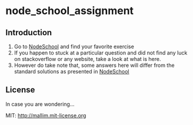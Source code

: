 node_school_assignment
======================

## Introduction

1. Go to [NodeSchool](http://nodeschool.io/) and find your favorite exercise
2. If you happen to stuck at a particular question and did not find any luck
   on stackoverflow or any website, take a look at what is here.
3. However do take note that, some answers here will differ from the standard solutions as presented in [NodeSchool](http://nodeschool.io/)

## License

In case you are wondering...

MIT: http://mallim.mit-license.org

   
